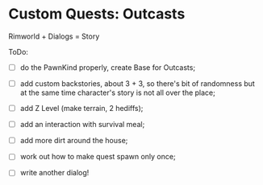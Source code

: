 # Custom Quests: Outcasts
Rimworld + Dialogs = Story

ToDo:
- [ ] do the PawnKind properly, create Base for Outcasts;
- [ ] add custom backstories, about 3 + 3, so there's bit of randomness but at the same time character's story is not all over the place;
- [ ] add Z Level (make terrain, 2 hediffs);
- [ ] add an interaction with survival meal;
- [ ] add more dirt around the house;
- [ ] work out how to make quest spawn only once;

- [ ] write another dialog!
